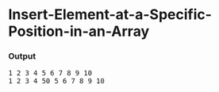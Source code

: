 # Insert-Element-at-a-Specific-Position-in-an-Array
### Output
<pre>
1 2 3 4 5 6 7 8 9 10
1 2 3 4 50 5 6 7 8 9 10
</pre>
